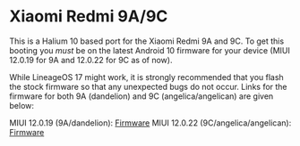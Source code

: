 # Xiaomi Redmi 9A/9C
This is a Halium 10 based port for the Xiaomi Redmi 9A and 9C.
To get this booting you *must* be on the latest Android 10 firmware for your device (MIUI 12.0.19 for 9A and 12.0.22 for 9C as of now).

While LineageOS 17 might work, it is strongly recommended that you flash the stock firmware so that any unexpected bugs do not occur.
Links for the firmware for both 9A (dandelion) and 9C (angelica/angelican) are given below:

MIUI 12.0.19 (9A/dandelion): [Firmware](https://xiaomirom.com/en/download/redmi-9a-9i-9at-9a-sport-dandelion-stable-V12.0.19.0.QCDMIXM/#global-fastboot)
MIUI 12.0.22 (9C/angelica/angelican): [Firmware](https://bigota.d.miui.com/V12.0.22.0.QCRMIXM/angelica_global_images_V12.0.22.0.QCRMIXM_20220613.0000.00_10.0_global_d04690ed40.tgz)
